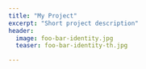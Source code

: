 ```yaml
---
title: "My Project"
excerpt: "Short project description"
header:
  image: foo-bar-identity.jpg
  teaser: foo-bar-identity-th.jpg

---
```

